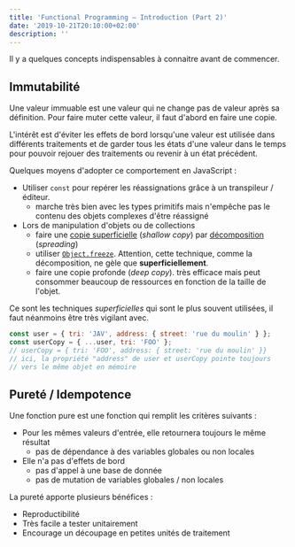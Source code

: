 ```yaml
---
title: 'Functional Programming — Introduction (Part 2)'
date: '2019-10-21T20:10:00+02:00'
description: ''
---
```


Il y a quelques concepts indispensables à connaitre avant de commencer.

## Immutabilité

Une valeur immuable est une valeur qui ne change pas de valeur après sa définition. Pour faire muter cette valeur, il faut d'abord en faire une copie.

L'intérêt est d'éviter les effets de bord lorsqu'une valeur est utilisée dans différents traitements et de garder tous les états d'une valeur dans le temps pour pouvoir rejouer des traitements ou revenir à un état précédent.

Quelques moyens d'adopter ce comportement en JavaScript :

- Utiliser `const` pour repérer les réassignations grâce à un transpileur / éditeur.
  - marche très bien avec les types primitifs mais n'empêche pas le contenu des objets complexes d'être réassigné
- Lors de manipulation d'objets ou de collections
  - faire une [copie superficielle](https://fr.wikipedia.org/wiki/Copie_d%27un_objet#Copie_superficielle) (_shallow copy_) par [décomposition](https://developer.mozilla.org/fr/docs/Web/JavaScript/Reference/Op%C3%A9rateurs/Syntaxe_d%C3%A9composition) (_spreading_)
  - utiliser [`Object.freeze`](https://developer.mozilla.org/fr/docs/Web/JavaScript/Reference/Objets_globaux/Object/freeze). Attention, cette technique, comme la décomposition, ne gèle que **superficiellement**.
  - faire une copie profonde (_deep copy_). très efficace mais peut consommer beaucoup de ressources en fonction de la taille de l'objet.

Ce sont les techniques _superficielles_ qui sont le plus souvent utilisées, il faut néanmoins être très vigilant avec.

```js
const user = { tri: 'JAV', address: { street: 'rue du moulin' } };
const userCopy = { ...user, tri: 'FOO' };
// userCopy = { tri: 'FOO', address: { street: 'rue du moulin' }}
// ici, la propriété "address" de user et userCopy pointe toujours
// vers le même objet en mémoire
```

## Pureté / Idempotence

Une fonction pure est une fonction qui remplit les critères suivants :

- Pour les mêmes valeurs d'entrée, elle retournera toujours le même résultat
  - pas de dépendance à des variables globales ou non locales
- Elle n'a pas d'effets de bord
  - pas d'appel à une base de donnée
  - pas de mutation de variables globales / non locales

La pureté apporte plusieurs bénéfices :

- Reproductibilité
- Très facile a tester unitairement
- Encourage un découpage en petites unités de traitement
